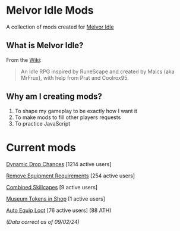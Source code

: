 # Melvor Idle Mods
A collection of mods created for [Melvor Idle](https://melvoridle.com/)

## What is Melvor Idle?
From the [Wiki](https://wiki.melvoridle.com/w/Main_Page):
>An Idle RPG inspired by RuneScape and created by Malcs (aka MrFrux), with help from Prat and Coolrox95.

## Why am I creating mods?
1. To shape my gameplay to be exactly how I want it
2. To make mods to fill other players requests
3. To practice JavaScript

# Current mods
[Dynamic Drop Chances](https://mod.io/g/melvoridle/m/dynamic-drop-chances)
[1214 active users]

[Remove Equipment Requirements](https://mod.io/g/melvoridle/m/remove-equipment-requirements)
[254 active users]

[Combined Skillcapes](https://mod.io/g/melvoridle/m/combined-skillcapes)
[9 active users]

[Museum Tokens in Shop](https://mod.io/g/melvoridle/m/museum-tokens-in-shop)
[1 active users]

[Auto Equip Loot](https://mod.io/g/melvoridle/m/auto-equip-loot)
[76 active users] (88 ATH)

*(Data correct as of 09/02/24)*